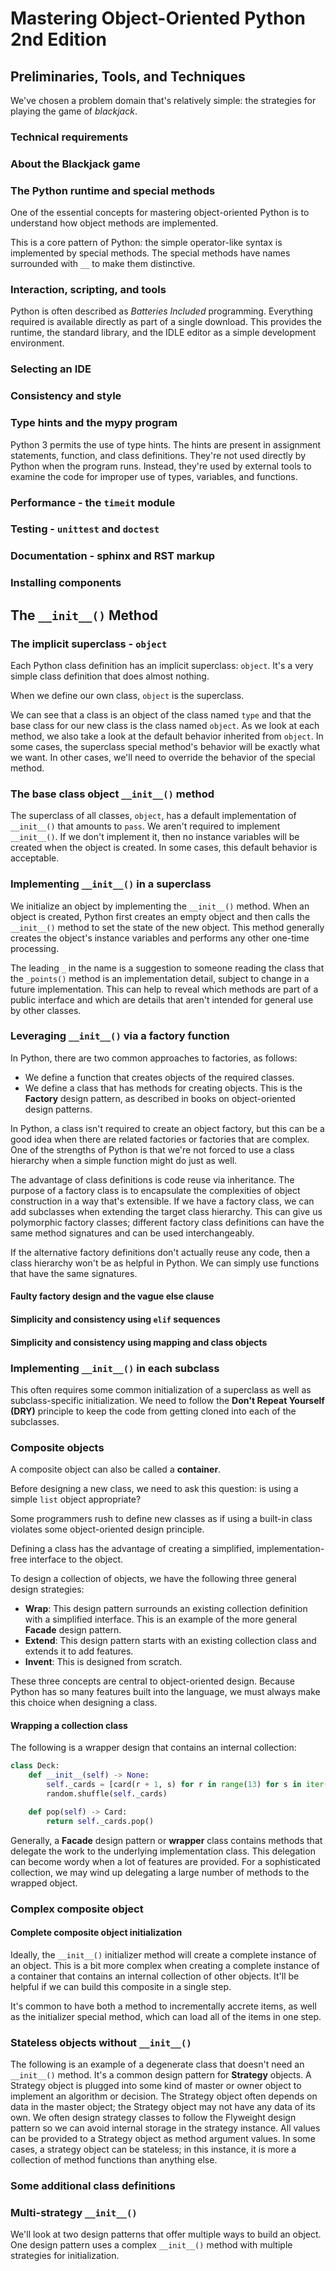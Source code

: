 # Mastering Object-Oriented Python 2nd Edition

## Preliminaries, Tools, and Techniques

We've chosen a problem domain that's relatively simple: the strategies for playing the game of *blackjack*.

### Technical requirements

### About the Blackjack game

### The Python runtime and special methods

One of the essential concepts for mastering object-oriented Python is to understand how object methods are implemented.

This is a core pattern of Python: the simple operator-like syntax is implemented by special methods.
The special methods have names surrounded with `__` to make them distinctive.

### Interaction, scripting, and tools

Python is often described as *Batteries Included* programming.
Everything required is available directly as part of a single download.
This provides the runtime, the standard library, and the IDLE editor as a simple development environment.

### Selecting an IDE

### Consistency and style

### Type hints and the mypy program

Python 3 permits the use of type hints.
The hints are present in assignment statements, function, and class definitions.
They're not used directly by Python when the program runs.
Instead, they're used by external tools to examine the code for improper use of types, variables, and functions.

### Performance - the `timeit` module

### Testing - `unittest` and `doctest`

### Documentation - sphinx and RST markup

### Installing components

## The `__init__()` Method

### The implicit superclass - `object`

Each Python class definition has an implicit superclass: `object`.
It's a very simple class definition that does almost nothing.

When we define our own class, `object` is the superclass.

We can see that a class is an object of the class named `type` and that the base class for our new class is the class named `object`.
As we look at each method, we also take a look at the default behavior inherited from `object`.
In some cases, the superclass special method's behavior will be exactly what we want.
In other cases, we'll need to override the behavior of the special method.

### The base class object `__init__()` method

The superclass of all classes, `object`, has a default implementation of `__init__()` that amounts to `pass`.
We aren't required to implement `__init__()`.
If we don't implement it, then no instance variables will be created when the object is created.
In some cases, this default behavior is acceptable.

### Implementing `__init__()` in a superclass

We initialize an object by implementing the `__init__()` method.
When an object is created, Python first creates an empty object and then calls the `__init__()` method to set the state of the new object.
This method generally creates the object's instance variables and performs any other one-time processing.

The leading `_` in the name is a suggestion to someone reading the class that the `_points()` method is an implementation detail, subject to change in a future implementation.
This can help to reveal which methods are part of a public interface and which are details that aren't intended for general use by other classes.

### Leveraging `__init__()` via a factory function

In Python, there are two common approaches to factories, as follows:
* We define a function that creates  objects of the required classes.
* We define a class that has methods for creating objects.
This is the **Factory** design pattern, as described in books on object-oriented design patterns.

In Python, a class isn't required to create an object factory, but this can be a good idea when there are related factories or factories that are complex.
One of the strengths of Python is that we're not forced to use a class hierarchy when a simple function might do just as well.

The advantage of class definitions is code reuse via inheritance.
The purpose of a factory class is to encapsulate the complexities of object construction in a way that's extensible.
If we have a factory class, we can add subclasses when extending the target class hierarchy.
This can give us polymorphic factory classes; different factory class definitions can have the same method signatures and can be used interchangeably.

If the alternative factory definitions don't actually reuse any code, then a class hierarchy won't be as helpful in Python.
We can simply use functions that have the same signatures.

#### Faulty factory design and the vague else clause

#### Simplicity and consistency using `elif` sequences

#### Simplicity and consistency using mapping and class objects

### Implementing `__init__()` in each subclass

This often requires some common initialization of a superclass as well as subclass-specific initialization.
We need to follow the **Don't Repeat Yourself (DRY)** principle to keep the code from getting cloned into each of the subclasses.

### Composite objects

A composite object can also be called a **container**.

Before designing a new class, we need to ask this question: is using a simple `list` object appropriate?

Some programmers rush to define new classes as if using a built-in class violates some object-oriented design principle.

Defining a class has the advantage of creating a simplified, implementation-free interface to the object.

To design a collection of objects, we have the following three general design strategies:
* **Wrap**: This design pattern surrounds an existing collection definition with a simplified interface.
This is an example of the more general **Facade** design pattern.
* **Extend**: This design pattern starts with an existing collection class and extends it to add features.
* **Invent**: This is designed from scratch.

These three concepts are central to object-oriented design.
Because Python has so many features built into the language, we must always make this choice when designing a class.

#### Wrapping a collection class

The following is a wrapper design that contains an internal collection:
```python
class Deck:
    def __init__(self) -> None:
        self._cards = [card(r + 1, s) for r in range(13) for s in iter(Suit)]
        random.shuffle(self._cards)

    def pop(self) -> Card:
        return self._cards.pop()
```

Generally, a **Facade** design pattern or **wrapper** class contains methods that delegate the work to the underlying implementation class.
This delegation can become wordy when a lot of features are provided.
For a sophisticated collection, we may wind up delegating a large number of methods to the wrapped object.

### Complex composite object

#### Complete composite object initialization

Ideally, the `__init__()` initializer method will create a complete instance of an object.
This is a bit more complex when creating a complete instance of a container that contains an internal collection of other objects.
It'll be helpful if we can build this composite in a single step.

It's common to have both a method to incrementally accrete items, as well as the initializer special method, which can load all of the items in one step.

### Stateless objects without `__init__()`

The following is an example of a degenerate class that doesn't need an `__init__()` method.
It's a common design pattern for **Strategy** objects.
A Strategy object is plugged into some kind of master or owner object to implement an algorithm or decision.
The Strategy object often depends on data in the master object; the Strategy object may not have any data of its own.
We often design strategy classes to follow the Flyweight design pattern so we can avoid internal storage in the strategy instance.
All values can be provided to a Strategy object as method argument values.
In some cases, a strategy object can be stateless; in this instance, it is more a collection of method functions than anything else.

### Some additional class definitions

### Multi-strategy `__init__()`

We'll look at two design patterns that offer multiple ways to build an object.
One design pattern uses a complex `__init__()` method with multiple strategies for initialization.


